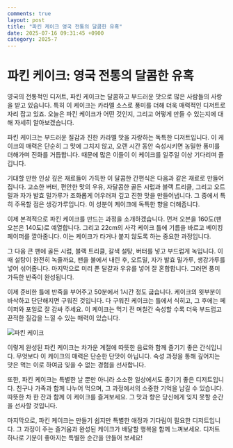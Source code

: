 ```yaml
---
comments: true
layout: post
title: "파킨 케이크 영국 전통의 달콤한 유혹"
date: 2025-07-16 09:31:45 +0900
category: 2025-7
---
```


# 파킨 케이크: 영국 전통의 달콤한 유혹

영국의 전통적인 디저트, 파킨 케이크는 달콤하고 부드러운 맛으로 많은 사람들의 사랑을 받고 있습니다. 특히 이 케이크는 카라멜 소스로 풍미를 더해 더욱 매력적인 디저트로 자리 잡고 있죠. 오늘은 파킨 케이크가 어떤 것인지, 그리고 어떻게 만들 수 있는지에 대해 자세히 알아보겠습니다.

파킨 케이크는 부드러운 질감과 진한 카라멜 맛을 자랑하는 독특한 디저트입니다. 이 케이크의 매력은 단순히 그 맛에 그치지 않고, 오랜 시간 동안 숙성시키면 농밀한 풍미를 더해가며 진화를 거듭합니다. 때문에 많은 이들이 이 케이크를 일주일 이상 기다리며 즐깁니다. 

기대할 만한 인상 깊은 재료들이 가득한 이 달콤한 간편식은 다음과 같은 재료로 만들어집니다. 고소한 버터, 편안한 맛의 우유, 자달콤한 골든 시럽과 블랙 트리클, 그리고 오트밀과 자가 발효 밀가루가 조화롭게 어우러져 깊고 진한 맛을 만들어냅니다. 그 중에서 특히 주목할 점은 생강가루입니다. 이 성분이 케이크에 독특한 향을 더해줍니다.

이제 본격적으로 파킨 케이크를 만드는 과정을 소개하겠습니다. 먼저 오븐을 160도(팬 오븐은 140도)로 예열합니다. 그리고 22cm의 사각 케이크 틀에 기름을 바르고 베이킹 페이퍼를 깔아줍니다. 이는 케이크가 타거나 붙지 않도록 하는 중요한 과정입니다.

그 다음 큰 팬에 골든 시럽, 블랙 트리클, 갈색 설탕, 버터를 넣고 부드럽게 녹입니다. 이때 설탕이 완전히 녹줄까요, 팬을 불에서 내린 후, 오트밀, 자가 발효 밀가루, 생강가루를 넣어 섞어줍니다. 마지막으로 미리 푼 달걀과 우유를 넣어 잘 혼합합니다. 그러면 풍미 가득한 반죽이 완성됩니다.

이제 준비한 틀에 반죽을 부어주고 50분에서 1시간 정도 굽습니다. 케이크의 윗부분이 바삭하고 단단해지면 구워진 것입니다. 다 구워진 케이크는 틀에서 식히고, 그 후에는 페이퍼와 포일로 잘 감싸 주세요. 이 케이크는 먹기 전 며칠간 숙성할 수록 더욱 부드럽고 끈적한 질감을 느낄 수 있는 매력이 있습니다.

![파킨 케이크](https://www.themealdb.com/images/media/meals/qxuqtt1511724269.jpg)

이렇게 완성된 파킨 케이크는 차가운 계절에 따뜻한 음료와 함께 즐기기 좋은 간식입니다. 무엇보다 이 케이크의 매력은 단순한 단맛이 아닙니다. 숙성 과정을 통해 깊어지는 맛은 먹는 이로 하여금 잊을 수 없는 경험을 선사합니다. 

또한, 파킨 케이크는 특별한 날 뿐만 아니라 소소한 일상에서도 즐기기 좋은 디저트입니다. 친구나 가족과 함께 나누어 먹으며, 그 과정에서의 소중한 기억을 남길 수 있습니다. 따뜻한 차 한 잔과 함께 이 케이크를 즐겨보세요. 그 맛과 향은 당신에게 잊지 못할 순간을 선사할 것입니다.

마지막으로, 파킨 케이크는 만들기 쉽지만 특별한 애정과 기다림이 필요한 디저트입니다. 그 과정이 주는 즐거움과 완성된 케이크가 배달할 행복을 함께 느껴보세요. 디저트 하나로 기분이 좋아지는 특별한 순간을 만들어 보세요!